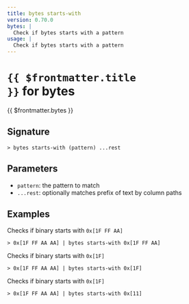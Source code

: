 ```yaml
---
title: bytes starts-with
version: 0.70.0
bytes: |
  Check if bytes starts with a pattern
usage: |
  Check if bytes starts with a pattern
---
```


# <code>{{ $frontmatter.title }}</code> for bytes

<div class='command-title'>{{ $frontmatter.bytes }}</div>

## Signature

```> bytes starts-with (pattern) ...rest```

## Parameters

 -  `pattern`: the pattern to match
 -  `...rest`: optionally matches prefix of text by column paths

## Examples

Checks if binary starts with `0x[1F FF AA]`
```shell
> 0x[1F FF AA AA] | bytes starts-with 0x[1F FF AA]
```

Checks if binary starts with `0x[1F]`
```shell
> 0x[1F FF AA AA] | bytes starts-with 0x[1F]
```

Checks if binary starts with `0x[1F]`
```shell
> 0x[1F FF AA AA] | bytes starts-with 0x[11]
```
